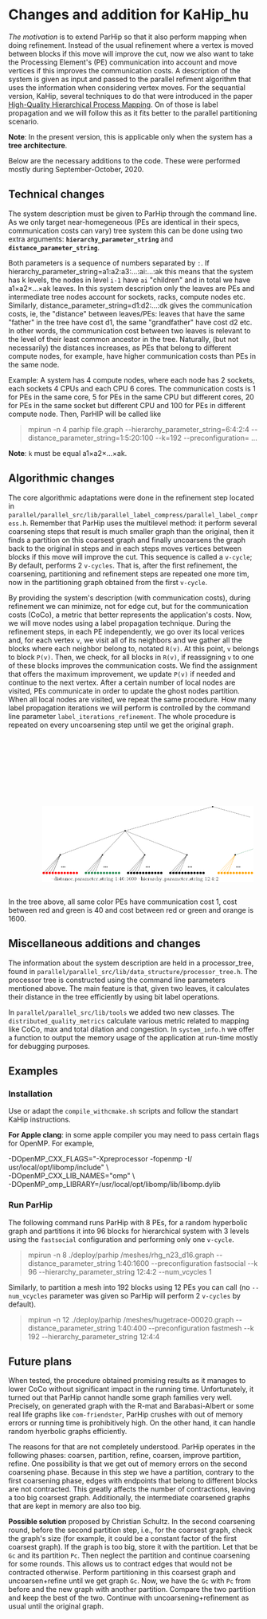 # Changes and addition for KaHip_hu

*The motivation* is to extend ParHip so that it also perform mapping when doing refinement. Instead of the usual refinement where a vertex is moved between blocks if this move will improve the cut, now we also want to take the Processing Element's (PE) communication into account and move vertices
if this improves the communication costs. A description of the system is given as input and passed to the parallel refiment algorithm that uses the information when considering vertex moves. 
For the sequantial version, KaHip, several techniques to do that were introduced in the 
paper [High-Quality Hierarchical Process Mapping](https://arxiv.org/pdf/2001.07134.pdf).
On of those is label propagation and we will follow this as it fits better to the 
parallel partitioning scenario.

**Note**: In the present version, this is applicable only when the system has a **tree architecture**.

Below are the necessary additions to the code. These were performed mostly during September-October, 2020.


## Technical changes

The system description must be given to ParHip through the command line. As we only target near-homegeneous (PEs are identical in their specs, communication costs can vary)
tree system this can be done using two extra arguments: **`hierarchy_parameter_string`** 
and **`distance_parameter_string`**. 

Both parameters is a sequence of numbers separated by `:`. 
If hierarchy_parameter_string=a1:a2:a3:...:ai:...:ak this means that the system has k levels, the nodes in level `i-1` have `ai` "children" and in total we have a1&times;a2&times;...&times;ak leaves. 
In this system description
only the leaves are PEs and intermediate tree nodes account for sockets, racks, compute nodes etc.
Similarly, distance_parameter_string=d1:d2:...:dk gives the communication costs, ie, the "distance"  between leaves/PEs: leaves that have the same "father" in the tree have cost d1, the same "grandfather" have cost d2 etc. In other words, the communication cost between two leaves is relevant to the level
of their least common ancestor in the tree. Naturally, (but not necessarily) the distances increases,
as PEs that belong to different compute nodes, for example, have higher communication costs 
than PEs in the same node.

Example: A system has 4 compute nodes, where each node has 2 sockets, each sockets 4 CPUs and each CPU 6 cores. The communication costs is 1 for PEs in the same core, 5 for PEs in the same CPU but different cores, 20 for PEs in the same socket but different CPU and 100 for PEs in different compute node.
Then, ParHIP will be called like 

>mpirun -n 4 parhip file.graph --hierarchy_parameter_string=6:4:2:4 --distance_parameter_string=1:5:20:100 --k=192 --preconfiguration= ...

**Note**: `k` must be equal a1&times;a2&times;...&times;ak.


## Algorithmic changes

The core algorithmic adaptations were done in the refinement step located in `parallel/parallel_src/lib/parallel_label_compress/parallel_label_compress.h`. Remember that ParHip uses the multilevel method:
it perform several coarsening steps that result is much smaller graph than the original, 
then it finds
a partition on this coarsest graph and finally uncoarsens the graph
back to the original in steps and in each steps moves vertices between blocks 
if this move will improve the cut. This sequence is called a `v-cycle`;
By default, performs 2 `v-cycles`.
That is, after the first refinement, the coarsening, partitioning and refinement steps are repeated
one more tim, now in the partitioning graph obtained from the first `v-cycle`.

By providing the system's description (with communication costs), during refinement we can minimize, not for edge cut, but for the communication costs (CoCo), a metric that better represents the application's costs. 
Now, we will move nodes using a label propagation technique.
During the refinement steps, in each PE independently, we go over its local verices and, for each vertex `v`,
we visit all of its neighbors and we 
gather all the blocks where each neighbor belong to, notated `R(v)`.
At this point, `v` belongs to block `P(v)`. Then, we check, for all blocks in `R(v)`, if reassigning
`v` to one of these blocks improves the communication costs. We find the assignment that offers the maximum improvement, we update `P(v)` if needed and continue to the next vertex.
After a certain number of local nodes are visited, PEs communicate in order to update the ghost nodes partition.
When all local nodes are visited, we repeat the same procedure. How many label propagation iterations
we will perform is controlled by the command line parameter `label_iterations_refinement`.
The whole procedure is repeated on every uncoarsening step until we get the original graph.
  
<figure>
<img src="./img/PEcommTree.png" alt="tree" style="float: center; margin: 10em 10em 1em 2em" >
</figure>

In the tree above, all same color PEs have communication cost 1, cost between red and green
is 40 and cost between red or green and orange is 1600.


## Miscellaneous additions and changes

The information about the system description are held in a processor_tree, found in `parallel/parallel_src/lib/data_structure/processor_tree.h`. The processor tree is constructed 
using the command line parameters mentioned above. 
The main feature is that, given two leaves, it calculates their distance in the tree efficiently 
by using bit label operations.

In `parallel/parallel_src/lib/tools` we added two new classes. The `distributed_quality_metrics` 
calculate various metric related to mapping like CoCo, max and total dilation and congestion.
In `system_info.h` we offer a function to output the memory usage of the application at run-time 
mostly for debugging purposes.


## Examples

### Installation

Use or adapt the `compile_withcmake.sh` scripts and follow the standart KaHip instructions.

**For Apple clang**: in some apple compiler you may need to pass certain flags for OpenMP.
For example,

>
-DOpenMP_CXX_FLAGS="-Xpreprocessor -fopenmp -I/ usr/local/opt/libomp/include" \\ <br>
-DOpenMP_CXX_LIB_NAMES="omp" \\ <br>
-DOpenMP_omp_LIBRARY=/usr/local/opt/libomp/lib/libomp.dylib


### Run ParHip

The following command runs ParHip with 8 PEs, for a random hyperbolic graph and partitions
it into 96 blocks for hierarchical system with 3 levels using the `fastsocial` configuration
and performing only one `v-cycle`.

>mpirun -n 8 ./deploy/parhip /meshes/rhg_n23_d16.graph --distance_parameter_string 1:40:1600 --preconfiguration fastsocial --k 96 --hierarchy_parameter_string 12:4:2 --num_vcycles 1

Similarly, to partition a mesh into 192 blocks using 12 PEs you can call (no `--num_vcycles` 
parameter was given so ParHip will perform 2 `v-cycles` by default).

>mpirun -n 12 ./deploy/parhip /meshes/hugetrace-00020.graph --distance_parameter_string 1:40:400 --preconfiguration fastmesh --k 192 --hierarchy_parameter_string 12:4:4


## Future plans

When tested, the procedure obtained promising results as it manages to lower CoCo 
without significant impact in the running time. Unfortunately, it turned out that ParHip cannot handle some graph families very well. Precisely, on generated graph with the R-mat and
Barabasi-Albert or some real life graphs like `com-friendster`, ParHip crushes with out of memory
errors or running time is prohibitively high. On the other hand, it can handle random
hyerbolic graphs efficiently.

The reasons for that are not completely understood. 
ParHip operates in the following phases: coarsen, partition, refine, coarsen, 
improve partition, refine.
One possibility is that we get out of memory errors on the second coarsening phase.
Because in this step we have a partition, contrary to the first coarsening phase,
edges with endpoints that belong to different blocks are not contracted. This greatly affects
the number of contractions, leaving a too big coarsest graph. Additionally, the intermediate
coarsened graphs that are kept in memory are also too big.

**Possible solution** proposed by Christian Schultz. In the second coarsening round, before
the second partition step, i.e., for the coarsest graph, check the graph's size (for example,
it could be a constant factor of the first coarsest graph). If the graph is too big,
store it with the partition. Let that be `Gc` and its partition `Pc`.
Then neglect the partition and continue coarsening for some rounds.
This allows us to contract edges that would not be contracted otherwise.
Perform partitioning in this coarsest graph and uncoarsen+refine until we get graph `Gc`.
Now, we have the `Gc` with `Pc` from before and the new graph with another partition.
Compare the two partition and keep the best of the two. Continue with uncoarsening+refinement
as usual until the original graph.